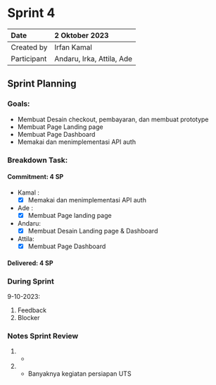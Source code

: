# Sprint 4


|Date| 2 Oktober 2023|
| :- | :- |
|Created by|Irfan Kamal|
|Participant|Andaru, Irka, Attila, Ade|
## Sprint Planning
### Goals:
- Membuat Desain checkout, pembayaran, dan membuat prototype  
- Membuat Page Landing page
- Membuat Page Dashboard
- Memakai dan menimplementasi API auth 

### Breakdown Task:
#### Commitment: 4 SP
- Kamal :
  - [x] Memakai dan menimplementasi API auth
- Ade   : 
  - [x] Membuat Page landing page
- Andaru: 
  - [x] Membuat Desain Landing page & Dashboard
- Attila: 
  - [x] Membuat Page Dashboard
#### Delivered:	 4 SP
### During Sprint
9-10-2023:

1. Feedback
1. Blocker
### Notes Sprint Review
1. - 
2. - Banyaknya kegiatan persiapan UTS
